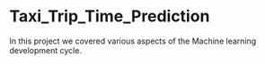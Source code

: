 # Taxi_Trip_Time_Prediction
In this project we covered various aspects of the Machine learning development cycle.
